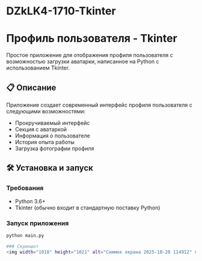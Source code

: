 # DZkLK4-1710-Tkinter
# Профиль пользователя - Tkinter

Простое приложение для отображения профиля пользователя с возможностью загрузки аватарки, написанное на Python с использованием Tkinter.

## 📋 Описание

Приложение создает современный интерфейс профиля пользователя с следующими возможностями:
- Прокручиваемый интерфейс
- Секция с аватаркой
- Информация о пользователе
- История опыта работы
- Загрузка фотографии профиля

## 🛠️ Установка и запуск

### Требования
- Python 3.6+
- Tkinter (обычно входит в стандартную поставку Python)

### Запуск приложения
```bash
python main.py

### Скриншот
<img width="1918" height="1021" alt="Снимок экрана 2025-10-28 114912" src="https://github.com/user-attachments/assets/57db088f-ac81-4182-82e4-e628a51b280b" />
